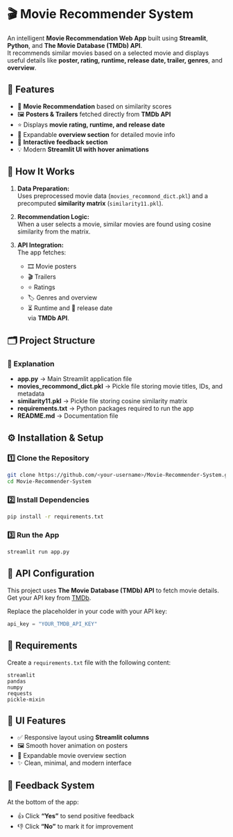 
# 🎬 Movie Recommender System

An intelligent **Movie Recommendation Web App** built using **Streamlit**, **Python**, and **The Movie Database (TMDb) API**.  
It recommends similar movies based on a selected movie and displays useful details like **poster, rating, runtime, release date, trailer, genres**, and **overview**.


## 🚀 Features

- 🎥 **Movie Recommendation** based on similarity scores  
- 🖼️ **Posters & Trailers** fetched directly from **TMDb API**  
- ⭐ Displays **movie rating, runtime, and release date**  
- 📖 Expandable **overview section** for detailed movie info  
- 💬 **Interactive feedback section**  
- 💡 Modern **Streamlit UI with hover animations**


## 🧠 How It Works

1. **Data Preparation:**  
   Uses preprocessed movie data (`movies_recommond_dict.pkl`) and a precomputed **similarity matrix** (`similarity11.pkl`).

2. **Recommendation Logic:**  
   When a user selects a movie, similar movies are found using cosine similarity from the matrix.

3. **API Integration:**  
   The app fetches:
   - 🎞️ Movie posters  
   - 🎬 Trailers  
   - ⭐ Ratings  
   - 🏷️ Genres and overview  
   - ⏳ Runtime and 📅 release date  
   via **TMDb API**.


## 🗂️ Project Structure



### 🧾 Explanation

- **app.py** → Main Streamlit application file  
- **movies_recommond_dict.pkl** → Pickle file storing movie titles, IDs, and metadata  
- **similarity11.pkl** → Pickle file storing cosine similarity matrix  
- **requirements.txt** → Python packages required to run the app  
- **README.md** → Documentation file



## ⚙️ Installation & Setup

### 1️⃣ Clone the Repository
```bash
git clone https://github.com/<your-username>/Movie-Recommender-System.git
cd Movie-Recommender-System
````

### 2️⃣ Install Dependencies

```bash
pip install -r requirements.txt
```

### 3️⃣ Run the App

```bash
streamlit run app.py
```


## 🔑 API Configuration

This project uses **The Movie Database (TMDb) API** to fetch movie details.
Get your API key from [TMDb](https://www.themoviedb.org/).

Replace the placeholder in your code with your API key:

```python
api_key = "YOUR_TMDB_API_KEY"
```



## 🧩 Requirements

Create a `requirements.txt` file with the following content:

```
streamlit
pandas
numpy
requests
pickle-mixin
```


## 🎨 UI Features

* ✅ Responsive layout using **Streamlit columns**
* 🖼️ Smooth hover animation on posters
* 📖 Expandable movie overview section
* ✨ Clean, minimal, and modern interface



## 💬 Feedback System

At the bottom of the app:

* 👍 Click **“Yes”** to send positive feedback
* 👎 Click **“No”** to mark it for improvement




